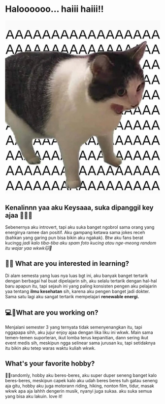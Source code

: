 # Haloooooo... haiii haiii!!
![alt text](image.png)
## Kenalinnn yaa aku Keysaaa, suka dipanggil key ajaa 🙋🏻‍♀️
Sebenernya aku introvert, tapi aku suka banget ngobrol sama orang yang energinya ramee dan positif. Aku gampang ketawa sama jokes receh (bahkan yang garing pun bisa bikin aku ngakak). Btw aku fans berat kucingg *jadi kalo tiba-tiba aku spam foto kucing atau nge-meong random itu wajar yaa wkwk🐱🐾*


## 🤔💡 What are you interested in learning?
Di alam semesta yang luas nya luas bgt ini, aku banyak banget tertarik dengan berbagai hal buat dipelajarin sih, aku selalu tertarik dengan hal-hal baru apapun itu, tapi sejauh ini yang paling konsisten pengen aku pelajarin yaa tentang **ilmu kesehatan** sih, karena aku pengen banget jadi dokter. Sama satu lagi aku sangat tertarik mempelajari **renewable energi.**

## 💻🚨What are you working on?
Menjalani semester 3 yang ternyata tidak semenyenangkan itu, tapi nggapapa sihh, aku jujur enjoy ajaa dengan lika liku ini wkwk. Main sama temen-temen suporteran, ikut lomba terus kepanitian, dann sering ikut event medis sih, meskipun ngga selinear sama jurusan ku, tapi setidaknya itu bikin aku tetep waras waktu kuliah wkwk.

## What's your favorite hobby?
🐣🙉randomly, hobby aku beres-beres, aku super duper seneng banget kalo beres-beres, meskipun capek kalo aku udah beres beres tuh gatau seneng aja gitu, hobby aku juga motorann riding, hiking, nonton film, tidur, masak wkwk apa aja lahhh dengerin musik, nyanyi juga sukaa. aku suka semua yang bisa aku lakuin. love it!